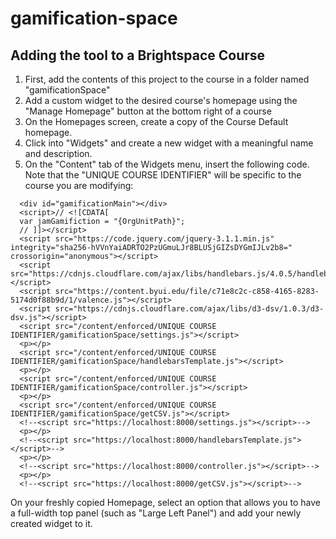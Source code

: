 # gamification-space

## Adding the tool to a Brightspace Course

1. First, add the contents of this project to the course in a folder named "gamificationSpace"
2. Add a custom widget to the desired course's homepage using the "Manage Homepage" button at the bottom right of a course
3. On the Homepages screen, create a copy of the Course Default homepage.
4. Click into "Widgets" and create a new widget with a meaningful name and description.
5. On the "Content" tab of the Widgets menu, insert the following code. Note that the "UNIQUE COURSE IDENTIFIER" will be specific to the course you are modifying:

~~~
  <div id="gamificationMain"></div>
  <script>// <![CDATA[
  var jamGamifiction = "{OrgUnitPath}";
  // ]]></script>
  <script src="https://code.jquery.com/jquery-3.1.1.min.js" integrity="sha256-hVVnYaiADRTO2PzUGmuLJr8BLUSjGIZsDYGmIJLv2b8=" crossorigin="anonymous"></script>
  <script src="https://cdnjs.cloudflare.com/ajax/libs/handlebars.js/4.0.5/handlebars.runtime.min.js"></script>
  <script src="https://content.byui.edu/file/c71e8c2c-c858-4165-8283-5174d0f88b9d/1/valence.js"></script>
  <script src="https://cdnjs.cloudflare.com/ajax/libs/d3-dsv/1.0.3/d3-dsv.js"></script>
  <script src="/content/enforced/UNIQUE COURSE IDENTIFIER/gamificationSpace/settings.js"></script>
  <p></p>
  <script src="/content/enforced/UNIQUE COURSE IDENTIFIER/gamificationSpace/handlebarsTemplate.js"></script>
  <p></p>
  <script src="/content/enforced/UNIQUE COURSE IDENTIFIER/gamificationSpace/controller.js"></script>
  <p></p>
  <script src="/content/enforced/UNIQUE COURSE IDENTIFIER/gamificationSpace/getCSV.js"></script>
  <!--<script src="https://localhost:8000/settings.js"></script>-->
  <p></p>
  <!--<script src="https://localhost:8000/handlebarsTemplate.js"></script>-->
  <p></p>
  <!--<script src="https://localhost:8000/controller.js"></script>-->
  <p></p>
  <!--<script src="https://localhost:8000/getCSV.js"></script>-->
~~~

On your freshly copied Homepage, select an option that allows you to have a full-width top panel (such as "Large Left Panel") and add your newly created widget to it.
